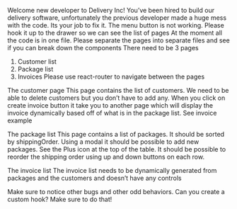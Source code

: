 Welcome new developer to Delivery Inc!
You’ve been hired to build our delivery software, unfortunately the previous developer made a huge
mess with the code. Its your job to fix it.
The menu button is not working. Please hook it up to the drawer so we can see the list of pages
At the moment all the code is in one file. Please separate the pages into separate files and see if you can
break down the components
There need to be 3 pages

1. Customer list
2. Package list
3. Invoices
   Please use react-router to navigate between the pages

The customer page
This page contains the list of customers. We need to be able to delete customers but you don’t have to
add any. When you click on create invoice button it take you to another page which will display the
invoice dynamically based off of what is in the package list. See invoice example

The package list
This page contains a list of packages. It should be sorted by shippingOrder. Using a modal it should be
possible to add new packages. See the Plus icon at the top of the table. It should be possible to reorder
the shipping order using up and down buttons on each row.

The invoice list
The invoice list needs to be dynamically generated from packages and the customers and doesn’t have
any controls

Make sure to notice other bugs and other odd behaviors. Can you create a custom hook? Make sure to
do that!
